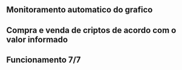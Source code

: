 ## Monitoramento automatico do grafico 
## Compra e venda de criptos de acordo com o valor informado 
## Funcionamento 7/7 